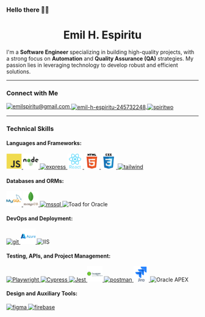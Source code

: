 ### Hello there 👋🏾

<h1 align="center">Emil H. Espiritu</h1>


<p align="left">I'm a <span style="font-weight:bold;">Software Engineer</span> specializing in building high-quality projects, with a strong focus on <span style="font-weight:bold;">Automation</span> and <span style="font-weight:bold;">Quality Assurance (QA)</span> strategies. My passion lies in leveraging technology to develop robust and efficient solutions.</p>

---

### Connect with Me

<p align="left">
<a href="mailto:emilspiritu@gmail.com" target="_blank">
  <img src="https://img.shields.io/badge/Email-D14836?style=flat-square&logo=gmail&logoColor=white" alt="emilspiritu@gmail.com" height="40"/>
</a>
<a href="https://linkedin.com/in/emil-h-espiritu-245732248" target="blank">
  <img align="center" src="https://raw.githubusercontent.com/rahuldkjain/github-profile-readme-generator/master/src/images/icons/Social/linked-in-alt.svg" alt="emil-h-espiritu-245732248" height="40" width="45" />
</a>
<a href="https://instagram.com/spiritwo" target="blank">
  <img align="center" src="https://raw.githubusercontent.com/rahuldkjain/github-profile-readme-generator/master/src/images/icons/Social/instagram.svg" alt="spiritwo" height="40" width="45" />
</a>
</p>

---

### Technical Skills

<h4 align="left">Languages and Frameworks:</h4>
<p align="left"> 
<a href="https://developer.mozilla.org/en-US/docs/Web/JavaScript" target="_blank" rel="noreferrer"> <img src="https://raw.githubusercontent.com/devicons/devicon/master/icons/javascript/javascript-original.svg" alt="javascript" width="40" height="40"/> </a> 
<a href="https://nodejs.org" target="_blank" rel="noreferrer"> <img src="https://raw.githubusercontent.com/devicons/devicon/master/icons/nodejs/nodejs-original-wordmark.svg" alt="nodejs" width="40" height="40"/> </a> 
<a href="https://expressjs.com" target="_blank" rel="noreferrer"> <img src="https://www.vectorlogo.zone/logos/expressjs/expressjs-icon.svg" alt="express" width="40" height="40"/> </a> 
<a href="https://reactjs.org/" target="_blank" rel="noreferrer"> <img src="https://raw.githubusercontent.com/devicons/devicon/master/icons/react/react-original-wordmark.svg" alt="react" width="40" height="40"/> </a> 
<a href="https://www.w3.org/html/" target="_blank" rel="noreferrer"> <img src="https://raw.githubusercontent.com/devicons/devicon/master/icons/html5/html5-original-wordmark.svg" alt="html5" width="40" height="40"/> </a> 
<a href="https://www.w3schools.com/css/" target="_blank" rel="noreferrer"> <img src="https://raw.githubusercontent.com/devicons/devicon/master/icons/css3/css3-original-wordmark.svg" alt="css3" width="40" height="40"/> </a> 
<a href="https://tailwindcss.com/" target="_blank" rel="noreferrer"> <img src="https://www.vectorlogo.zone/logos/tailwindcss/tailwindcss-icon.svg" alt="tailwind" width="40" height="40"/> </a> 
</p>

<h4 align="left">Databases and ORMs:</h4>
<p align="left">
<a href="https://www.mysql.com/" target="_blank" rel="noreferrer"> <img src="https://raw.githubusercontent.com/devicons/devicon/master/icons/mysql/mysql-original-wordmark.svg" alt="mysql" width="40" height="40"/> </a> 
<a href="https://www.mongodb.com/" target="_blank" rel="noreferrer"> <img src="https://raw.githubusercontent.com/devicons/devicon/master/icons/mongodb/mongodb-original-wordmark.svg" alt="mongodb" width="40" height="40"/> </a> 
<a href="https://www.microsoft.com/en-us/sql-server" target="_blank" rel="noreferrer"> <img src="https://www.svgrepo.com/show/303229/microsoft-sql-server-logo.svg" alt="mssql" width="40" height="40"/> </a> 
<img src="https://img.shields.io/badge/Toad_for_Oracle-000000?style=for-the-badge&logo=oracle&logoColor=white" alt="Toad for Oracle" height="40" />
</p>

<h4 align="left">DevOps and Deployment:</h4>
<p align="left">
<a href="https://git-scm.com/" target="_blank" rel="noreferrer"> <img src="https://www.vectorlogo.zone/logos/git-scm/git-scm-icon.svg" alt="git" width="40" height="40"/> </a>
<a href="https://azure.microsoft.com/en-us/services/devops/" target="_blank" rel="noreferrer"> <img src="https://raw.githubusercontent.com/devicons/devicon/master/icons/azure/azure-original-wordmark.svg" alt="azure" width="40" height="40"/> </a>
<img src="https://img.shields.io/badge/IIS-000000?style=for-the-badge&logo=iis&logoColor=white" alt="IIS" height="40" />
</p>

<h4 align="left">Testing, APIs, and Project Management:</h4>
<p align="left">
<a href="https://playwright.dev/" target="_blank" rel="noreferrer"> <img src="https://img.shields.io/badge/Playwright-4B4654?style=for-the-badge&logo=playwright&logoColor=white" alt="Playwright" height="40" /> </a>
<a href="https://www.cypress.io/" target="_blank" rel="noreferrer"> <img src="https://img.shields.io/badge/Cypress-17202C?style=for-the-badge&logo=cypress&logoColor=white" alt="Cypress" height="40" /> </a>
<a href="https://jestjs.io/" target="_blank" rel="noreferrer"> <img src="https://img.shields.io/badge/Jest-C21325?style=for-the-badge&logo=jest&logoColor=white" alt="Jest" height="40" /> </a>
<a href="https://swagger.io/" target="_blank" rel="noreferrer"> <img src="https://raw.githubusercontent.com/devicons/devicon/master/icons/swagger/swagger-original-wordmark.svg" alt="Swagger" width="40" height="40"/> </a>
<a href="https://postman.com" target="_blank" rel="noreferrer"> <img src="https://www.vectorlogo.zone/logos/getpostman/getpostman-icon.svg" alt="postman" width="40" height="40"/> </a> 
<a href="https://www.atlassian.com/software/jira" target="_blank" rel="noreferrer"> <img src="https://raw.githubusercontent.com/devicons/devicon/master/icons/jira/jira-original-wordmark.svg" alt="jira" width="40" height="40"/> </a>
<img src="https://img.shields.io/badge/Oracle_APEX-000000?style=for-the-badge&logo=oracle&logoColor=red" alt="Oracle APEX" height="40" />
</p>

<h4 align="left">Design and Auxiliary Tools:</h4>
<p align="left">
<a href="https://www.figma.com/" target="_blank" rel="noreferrer"> <img src="https://www.vectorlogo.zone/logos/figma/figma-icon.svg" alt="figma" width="40" height="40"/> </a>
<a href="https://firebase.google.com/" target="_blank" rel="noreferrer"> <img src="https://www.vectorlogo.zone/logos/firebase/firebase-icon.svg" alt="firebase" width="40" height="40"/> </a>
</p>
